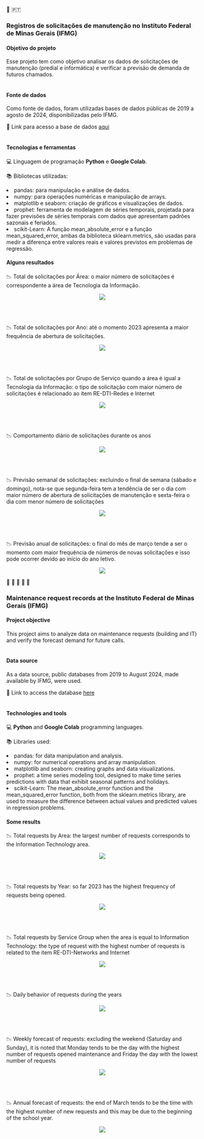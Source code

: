 :small_blue_diamond: 🇵🇹
### Registros de solicitações de manutenção no Instituto Federal de Minas Gerais (IFMG) <br>

#### Objetivo do projeto

Esse projeto tem como objetivo analisar os dados de solicitações de manutenção (predial e informática) e verificar a previsão de demanda de futuros chamados.<br><br>

#### Fonte de dados

Como fonte de dados, foram utilizadas bases de dados públicas de 2019 a agosto de 2024, disponibilizadas pelo IFMG.

:file_folder: Link para acesso a base de dados [aqui](https://dadosabertos.ifmg.edu.br/dataset/chamados-de-suporte)
<br>
<br>

#### Tecnologias e ferramentas

:computer: Linguagem de programação <strong>Python</strong> e <strong>Google Colab</strong>.

:books: Bibliotecas utilizadas:
<li> pandas: para manipulação e análise de dados. </li>
<li> numpy: para operações numéricas e manipulação de arrays. </li>
<li> matplotlib e seaborn: criação de gráficos e visualizações de dados. </li>

<li> prophet: ferramenta de modelagem de séries temporais, projetada para fazer previsões de séries temporais com dados que apresentam padrões sazonais e feriados. </li>
<li> scikit-Learn: A função mean_absolute_error e a função mean_squared_error, ambas da biblioteca sklearn.metrics, são usadas para medir a diferença entre valores reais e valores previstos em problemas de regressão. </li>

#### Alguns resultados

:chart_with_downwards_trend: Total de solicitações por Área: o maior número de solicitações é correspondente a área de Tecnologia da Informação.

<p align="center">
  <img src="Total_area.JPG"/>
</p>
</br></br>

:chart_with_downwards_trend: Total de solicitações por Ano: até o momento 2023 apresenta a maior frequência de abertura de solicitações.

<p align="center">
  <img src="Total_year.JPG"/>
</p>
</br></br>

:chart_with_downwards_trend: Total de solicitações por Grupo de Serviço quando a área é igual a Tecnologia da Informação: o tipo de solicitação com maior número de solicitações é relacionado ao item RE-DTI-Redes e Internet

<p align="center">
  <img src="service-group_IT.JPG"/>
</p>
</br></br>

:chart_with_downwards_trend: Comportamento diário de solicitações durante os anos

<p align="center">
  <img src="daily-service_year.JPG"/>
</p>
</br></br>

:chart_with_downwards_trend: Previsão semanal de solicitações: excluindo o final de semana (sábado e domingo), nota-se que segunda-feira tem a tendência de ser o dia com maior número de abertura de solicitações de manutenção e sexta-feira o dia com menor número de solicitações

<p align="center">
  <img src="forecast_week.JPG"/>
</p>
</br></br>

:chart_with_downwards_trend: Previsão anual de solicitações: o final do mês de março tende a ser o momento com maior frequência de números de novas solicitações e isso pode ocorrer devido ao início do ano letivo.

<p align="center">
  <img src="forecast_year.JPG"/>
</p>

:small_blue_diamond: :small_blue_diamond: :small_blue_diamond: :small_blue_diamond: :small_blue_diamond: 

### Maintenance request records at the Instituto Federal de Minas Gerais (IFMG) <br>

#### Project objective

This project aims to analyze data on maintenance requests (building and IT) and verify the forecast demand for future calls.<br><br>

#### Data source

As a data source, public databases from 2019 to August 2024, made available by IFMG, were used.

:file_folder: Link to access the database [here](https://dadosabertos.ifmg.edu.br/dataset/chamados-de-suporte)
<br>
<br>

#### Technologies and tools

:computer: <strong>Python</strong> and <strong>Google Colab</strong> programming languages.

:books: Libraries used:
<li> pandas: for data manipulation and analysis. </li>
<li> numpy: for numerical operations and array manipulation. </li>
<li> matplotlib and seaborn: creating graphs and data visualizations. </li>

<li> prophet: a time series modeling tool, designed to make time series predictions with data that exhibit seasonal patterns and holidays. </li>
<li> scikit-Learn: The mean_absolute_error function and the mean_squared_error function, both from the sklearn.metrics library, are used to measure the difference between actual values ​​and predicted values ​​in regression problems. </li>

#### Some results

:chart_with_downwards_trend: Total requests by Area: the largest number of requests corresponds to the Information Technology area.

<p align="center">
<img src="Total_area.JPG"/>
</p>
</br></br>

:chart_with_downwards_trend: Total requests by Year: so far 2023 has the highest frequency of requests being opened.

<p align="center">
<img src="Total_year.JPG"/>
</p>
</br></br>

:chart_with_downwards_trend: Total requests by Service Group when the area is equal to Information Technology: the type of request with the highest number of requests is related to the item RE-DTI-Networks and Internet

<p align="center">
<img src="service-group_IT.JPG"/>
</p>
</br></br>

:chart_with_downwards_trend: Daily behavior of requests during the years

<p align="center">
<img src="daily-service_year.JPG"/>
</p>
</br></br>

:chart_with_downwards_trend: Weekly forecast of requests: excluding the weekend (Saturday and Sunday), it is noted that Monday tends to be the day with the highest number of requests opened maintenance and Friday the day with the lowest number of requests

<p align="center">
<img src="forecast_week.JPG"/>
</p>
</br></br>

:chart_with_downwards_trend: Annual forecast of requests: the end of March tends to be the time with the highest number of new requests and this may be due to the beginning of the school year.

<p align="center">
<img src="forecast_year.JPG"/>
</p>
</br></br>


